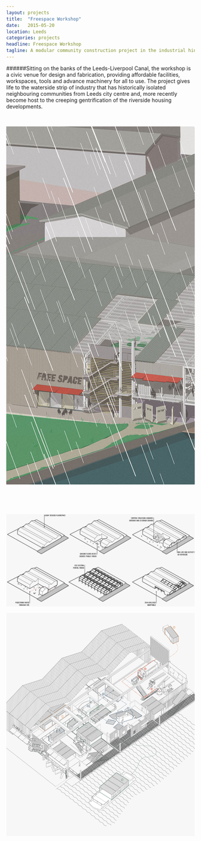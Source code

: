 ```yaml
---
layout: projects
title:  "Freespace Workshop"
date:   2015-05-20
location: Leeds
categories: projects
headline: Freespace Workshop
tagline: A modular community construction project in the industrial hinterlands of Leeds
---
```


<!-- #####An open-source community and enterprise space in Hunslet -->

######Sitting on the banks of the Leeds-Liverpool Canal, the workshop is a civic venue for design and fabrication, providing affordable facilities, workspaces, tools and advance machinery for all to use. The project gives life to the waterside strip of industry that has historically isolated neighbouring communities from Leeds city centre and, more recently become host to the creeping gentrification of the riverside housing developments.

&nbsp;

![alt text](/assets/imgs/projects/y3p2-rain_600.jpg)

<!-- ######The Freespace Project aims to empower people to take ownership and responsibility for disused spaces in their local area. Inhabiting these vacant sites allows life to flourish in new use and activity, people and social circles that start to overlap as a resilt. By creating a space that is open and accessible to all, where invention is encouraged and skills developed, community as a whole benefits. The cycle of positive change, informed by new found autonomy, interdependence and communal resillience allows infdividuals access to the otherwise prohibitive, big-money process of urbanisation. -->

<!-- #####Space should be free for everyone</em> -->

&nbsp;

&nbsp;

![alt text](/assets/imgs/projects/y3p2-diagrams_1200.png)

![alt text](/assets/imgs/projects/y3p2-stages_1200.png)
